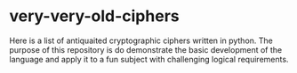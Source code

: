 # very-very-old-ciphers
Here is a list of antiquaited cryptographic ciphers written in python. 
The purpose of this repository is do demonstrate the basic development of the language and apply it to a fun subject
with challenging logical requirements.
